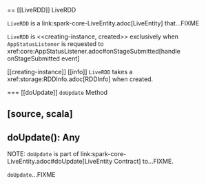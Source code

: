 == [[LiveRDD]] LiveRDD

`LiveRDD` is a link:spark-core-LiveEntity.adoc[LiveEntity] that...FIXME

`LiveRDD` is <<creating-instance, created>> exclusively when `AppStatusListener` is requested to xref:core:AppStatusListener.adoc#onStageSubmitted[handle onStageSubmitted event]

[[creating-instance]]
[[info]]
`LiveRDD` takes a xref:storage:RDDInfo.adoc[RDDInfo] when created.

=== [[doUpdate]] `doUpdate` Method

[source, scala]
----
doUpdate(): Any
----

NOTE: `doUpdate` is part of link:spark-core-LiveEntity.adoc#doUpdate[LiveEntity Contract] to...FIXME.

`doUpdate`...FIXME
